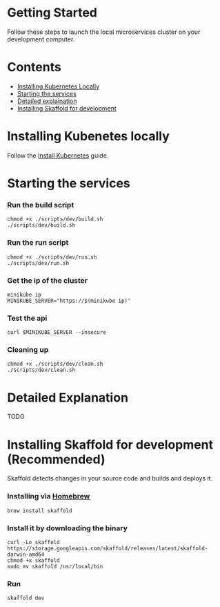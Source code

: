 # Getting Started
Follow these steps to launch the local microservices cluster on your development computer.

# Contents
* [Installing Kubernetes Locally](#installing-kubenetes-locally)
* [Starting the services](#Starting-the-services)
* [Detailed explaination](#Detailed-Explanation)
* [Installing Skaffold for development](#Installing-Skaffold-for-development-(Recommended))


# Installing Kubenetes locally
Follow the [Install Kubernetes](./install-k8s.md) guide.


# Starting the services

### Run the build script
```
chmod +x ./scripts/dev/build.sh
./scripts/dev/build.sh
```

### Run the run script
```
chmod +x ./scripts/dev/run.sh
./scripts/dev/run.sh
```

### Get the ip of the cluster
```
minikube ip
MINIKUBE_SERVER="https://$(minikube ip)"
```

### Test the api 
```
curl $MINIKUBE_SERVER --insecure
```

### Cleaning up
```
chmod +x ./scripts/dev/clean.sh
./scripts/dev/clean.sh
```

# Detailed Explanation
TODO


# Installing Skaffold for development (Recommended)
Skaffold detects changes in your source code and builds and deploys it.

### Installing via [Homebrew][brew]
```
brew install skaffold
```

### Install it by downloading the binary
```
curl -Lo skaffold https://storage.googleapis.com/skaffold/releases/latest/skaffold-darwin-amd64
chmod +x skaffold
sudo mv skaffold /usr/local/bin
```

### Run 
```
skaffold dev
```

[brew]: https://brew.sh/

